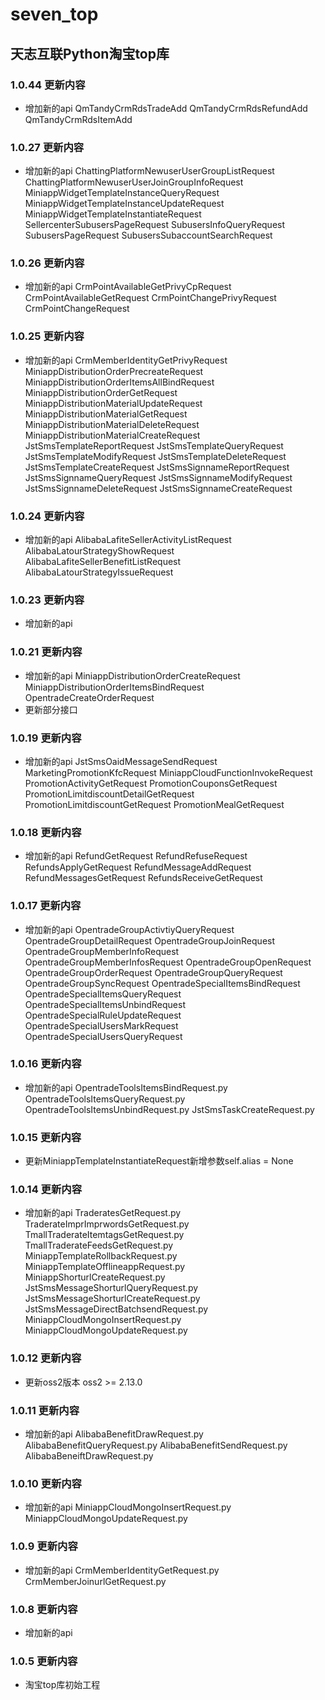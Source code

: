 # seven_top

## 天志互联Python淘宝top库

### 1.0.44 更新内容
* 增加新的api
QmTandyCrmRdsTradeAdd
QmTandyCrmRdsRefundAdd
QmTandyCrmRdsItemAdd

### 1.0.27 更新内容
* 增加新的api
ChattingPlatformNewuserUserGroupListRequest
ChattingPlatformNewuserUserJoinGroupInfoRequest
MiniappWidgetTemplateInstanceQueryRequest
MiniappWidgetTemplateInstanceUpdateRequest
MiniappWidgetTemplateInstantiateRequest
SellercenterSubusersPageRequest
SubusersInfoQueryRequest
SubusersPageRequest
SubusersSubaccountSearchRequest

### 1.0.26 更新内容
* 增加新的api
CrmPointAvailableGetPrivyCpRequest
CrmPointAvailableGetRequest
CrmPointChangePrivyRequest
CrmPointChangeRequest

### 1.0.25 更新内容
* 增加新的api
CrmMemberIdentityGetPrivyRequest
MiniappDistributionOrderPrecreateRequest
MiniappDistributionOrderItemsAllBindRequest
MiniappDistributionOrderGetRequest
MiniappDistributionMaterialUpdateRequest
MiniappDistributionMaterialGetRequest
MiniappDistributionMaterialDeleteRequest
MiniappDistributionMaterialCreateRequest
JstSmsTemplateReportRequest
JstSmsTemplateQueryRequest
JstSmsTemplateModifyRequest
JstSmsTemplateDeleteRequest
JstSmsTemplateCreateRequest
JstSmsSignnameReportRequest
JstSmsSignnameQueryRequest
JstSmsSignnameModifyRequest
JstSmsSignnameDeleteRequest
JstSmsSignnameCreateRequest

### 1.0.24 更新内容
* 增加新的api
AlibabaLafiteSellerActivityListRequest
AlibabaLatourStrategyShowRequest
AlibabaLafiteSellerBenefitListRequest
AlibabaLatourStrategyIssueRequest

### 1.0.23 更新内容
* 增加新的api

### 1.0.21 更新内容
* 增加新的api
MiniappDistributionOrderCreateRequest
MiniappDistributionOrderItemsBindRequest
OpentradeCreateOrderRequest
* 更新部分接口

### 1.0.19 更新内容
* 增加新的api
JstSmsOaidMessageSendRequest
MarketingPromotionKfcRequest
MiniappCloudFunctionInvokeRequest
PromotionActivityGetRequest
PromotionCouponsGetRequest
PromotionLimitdiscountDetailGetRequest
PromotionLimitdiscountGetRequest
PromotionMealGetRequest

### 1.0.18 更新内容
* 增加新的api
RefundGetRequest
RefundRefuseRequest
RefundsApplyGetRequest
RefundMessageAddRequest
RefundMessagesGetRequest
RefundsReceiveGetRequest

### 1.0.17 更新内容
* 增加新的api
OpentradeGroupActivtiyQueryRequest
OpentradeGroupDetailRequest
OpentradeGroupJoinRequest
OpentradeGroupMemberInfoRequest
OpentradeGroupMemberInfosRequest
OpentradeGroupOpenRequest
OpentradeGroupOrderRequest
OpentradeGroupQueryRequest
OpentradeGroupSyncRequest
OpentradeSpecialItemsBindRequest
OpentradeSpecialItemsQueryRequest
OpentradeSpecialItemsUnbindRequest
OpentradeSpecialRuleUpdateRequest
OpentradeSpecialUsersMarkRequest
OpentradeSpecialUsersQueryRequest

### 1.0.16 更新内容
* 增加新的api
OpentradeToolsItemsBindRequest.py
OpentradeToolsItemsQueryRequest.py
OpentradeToolsItemsUnbindRequest.py
JstSmsTaskCreateRequest.py

### 1.0.15 更新内容
* 更新MiniappTemplateInstantiateRequest新增参数self.alias = None

### 1.0.14 更新内容
* 增加新的api
TraderatesGetRequest.py
TraderateImprImprwordsGetRequest.py
TmallTraderateItemtagsGetRequest.py
TmallTraderateFeedsGetRequest.py
MiniappTemplateRollbackRequest.py
MiniappTemplateOfflineappRequest.py
MiniappShorturlCreateRequest.py
JstSmsMessageShorturlQueryRequest.py
JstSmsMessageShorturlCreateRequest.py
JstSmsMessageDirectBatchsendRequest.py
MiniappCloudMongoInsertRequest.py
MiniappCloudMongoUpdateRequest.py

### 1.0.12 更新内容
* 更新oss2版本
oss2 >= 2.13.0

### 1.0.11 更新内容
* 增加新的api
AlibabaBenefitDrawRequest.py
AlibabaBenefitQueryRequest.py
AlibabaBenefitSendRequest.py
AlibabaBeneiftDrawRequest.py

### 1.0.10 更新内容
* 增加新的api
MiniappCloudMongoInsertRequest.py
MiniappCloudMongoUpdateRequest.py

### 1.0.9 更新内容
* 增加新的api
CrmMemberIdentityGetRequest.py
CrmMemberJoinurlGetRequest.py

### 1.0.8 更新内容
* 增加新的api

### 1.0.5 更新内容
* 淘宝top库初始工程